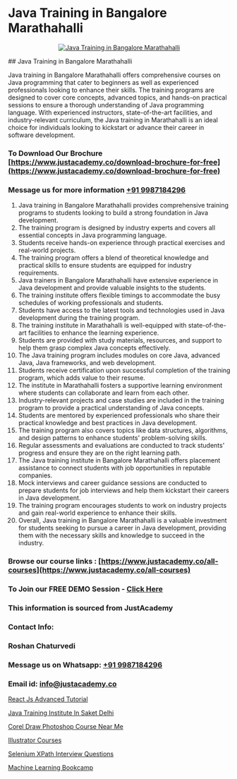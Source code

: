 # Java Training in Bangalore Marathahalli

<p align="center">
  <a href="https://justacademy.co/course-detail/core-java-training">
    <img src="https://justacademy.co/storage2/course_image/1677245426_course_image.webp" alt="Java Training in Bangalore Marathahalli">
  </a>
</p>
## Java Training in Bangalore Marathahalli

Java training in Bangalore Marathahalli offers comprehensive courses on Java programming that cater to beginners as well as experienced professionals looking to enhance their skills. The training programs are designed to cover core concepts, advanced topics, and hands-on practical sessions to ensure a thorough understanding of Java programming language. With experienced instructors, state-of-the-art facilities, and industry-relevant curriculum, the Java training in Marathahalli is an ideal choice for individuals looking to kickstart or advance their career in software development.
### To Download Our Brochure [https://www.justacademy.co/download-brochure-for-free](https://www.justacademy.co/download-brochure-for-free)
### Message us for more information [+91 9987184296](https://api.whatsapp.com/send?phone=919987184296)
1) Java training in Bangalore Marathahalli provides comprehensive training programs to students looking to build a strong foundation in Java development.
2) The training program is designed by industry experts and covers all essential concepts in Java programming language.
3) Students receive hands-on experience through practical exercises and real-world projects.
4) The training program offers a blend of theoretical knowledge and practical skills to ensure students are equipped for industry requirements.
5) Java trainers in Bangalore Marathahalli have extensive experience in Java development and provide valuable insights to the students.
6) The training institute offers flexible timings to accommodate the busy schedules of working professionals and students.
7) Students have access to the latest tools and technologies used in Java development during the training program.
8) The training institute in Marathahalli is well-equipped with state-of-the-art facilities to enhance the learning experience.
9) Students are provided with study materials, resources, and support to help them grasp complex Java concepts effectively.
10) The Java training program includes modules on core Java, advanced Java, Java frameworks, and web development.
11) Students receive certification upon successful completion of the training program, which adds value to their resume.
12) The institute in Marathahalli fosters a supportive learning environment where students can collaborate and learn from each other.
13) Industry-relevant projects and case studies are included in the training program to provide a practical understanding of Java concepts.
14) Students are mentored by experienced professionals who share their practical knowledge and best practices in Java development.
15) The training program also covers topics like data structures, algorithms, and design patterns to enhance students' problem-solving skills.
16) Regular assessments and evaluations are conducted to track students' progress and ensure they are on the right learning path.
17) The Java training institute in Bangalore Marathahalli offers placement assistance to connect students with job opportunities in reputable companies.
18) Mock interviews and career guidance sessions are conducted to prepare students for job interviews and help them kickstart their careers in Java development.
19) The training program encourages students to work on industry projects and gain real-world experience to enhance their skills.
20) Overall, Java training in Bangalore Marathahalli is a valuable investment for students seeking to pursue a career in Java development, providing them with the necessary skills and knowledge to succeed in the industry.

### Browse our course links : [https://www.justacademy.co/all-courses](https://www.justacademy.co/all-courses) 
### To Join our FREE DEMO Session - [Click Here](https://www.justacademy.co/register-for-course-demo)


### This information is sourced from JustAcademy
### Contact Info:
### Roshan Chaturvedi
### Message us on Whatsapp: [+91 9987184296](https://api.whatsapp.com/send?phone=919987184296)
### Email id: [info@justacademy.co](mailto:info@justacademy.co)
                
[React Js Advanced Tutorial](https://www.linkedin.com/pulse/react-js-advanced-tutorial-justacademy-chandigarh-yxbsc?trackingId=or9V%2FA3Qwr9lSTKKmEV3Fw%3D%3D&lipi=urn%3Ali%3Apage%3Ad_flagship3_company_admin%3BKQmokhDTSBO4c3m1OKbvVA%3D%3D)

[Java Training Institute In Saket Delhi](https://www.linkedin.com/pulse/java-training-institute-saket-delhi-justacademy-hyderabad-ssxve?trackingId=EGGJNYo1hhwF%2BfmRHN0vtQ%3D%3D&lipi=urn%3Ali%3Apage%3Ad_flagship3_company_admin%3BvVOqf8C4SxiY2jOCpJpYGg%3D%3D)

[Corel Draw Photoshop Course Near Me](https://medium.com/@AkashSingh2052/corel-draw-photoshop-course-near-me-6116881dea6f)

[Illustrator Courses](https://medium.com/@justacademytraining/illustrator-courses-4205f1078367)

[Selenium XPath Interview Questions](https://justacademyin.github.io/justacademy/selenium-xpath-interview-questions)

[Machine Learning Bookcamp](https://justacademyin.github.io/justacademy/machine-learning-bookcamp)

